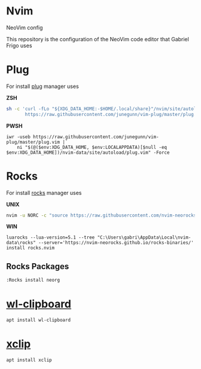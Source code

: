 # Nvim
NeoVim config

This repository is the configuration of the NeoVim code editor that Gabriel Frigo uses

# Plug
For install [plug](https://github.com/junegunn/vim-plug) manager uses

__ZSH__
```zsh
sh -c 'curl -fLo "${XDG_DATA_HOME:-$HOME/.local/share}"/nvim/site/autoload/plug.vim --create-dirs \
       https://raw.githubusercontent.com/junegunn/vim-plug/master/plug.vim'
```

__PWSH__
```pwsh
iwr -useb https://raw.githubusercontent.com/junegunn/vim-plug/master/plug.vim |`
    ni "$(@($env:XDG_DATA_HOME, $env:LOCALAPPDATA)[$null -eq $env:XDG_DATA_HOME])/nvim-data/site/autoload/plug.vim" -Force
```

# Rocks
For install [rocks](https://github.com/nvim-neorocks/rocks.nvim) manager uses

__UNIX__
```zsh
nvim -u NORC -c "source https://raw.githubusercontent.com/nvim-neorocks/rocks.nvim/master/installer.lua"
```

__WIN__
```pwsh
luarocks --lua-version=5.1 --tree "C:\Users\gabri\AppData\Local\nvim-data\rocks" --server='https://nvim-neorocks.github.io/rocks-binaries/' install rocks.nvim
```

## Rocks Packages

```sh
:Rocks install neorg
```

# [wl-clipboard](https://github.com/bugaevc/wl-clipboard)
```bash
apt install wl-clipboard
```

# [xclip](https://github.com/astrand/xclip)
```bash
apt install xclip
```
